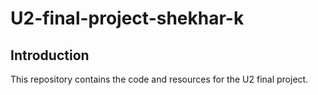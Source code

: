 # U2-final-project-shekhar-k

## Introduction

This repository contains the code and resources for the U2 final project. 